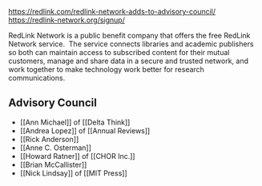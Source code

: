 https://redlink.com/redlink-network-adds-to-advisory-council/
https://redlink-network.org/signup/

RedLink Network is a public benefit company that offers the free RedLink Network service.  The service connects libraries and academic publishers so both can maintain access to subscribed content for their mutual customers, manage and share data in a secure and trusted network, and work together to make technology work better for research communications.

## Advisory Council

- [[Ann Michael]] of [[Delta Think]]
- [[Andrea Lopez]] of [[Annual Reviews]]
- [[Rick Anderson]]
- [[Anne C. Osterman]]
- [[Howard Ratner]] of [[CHOR Inc.]]
- [[Brian McCallister]]
- [[Nick Lindsay]] of [[MIT Press]]